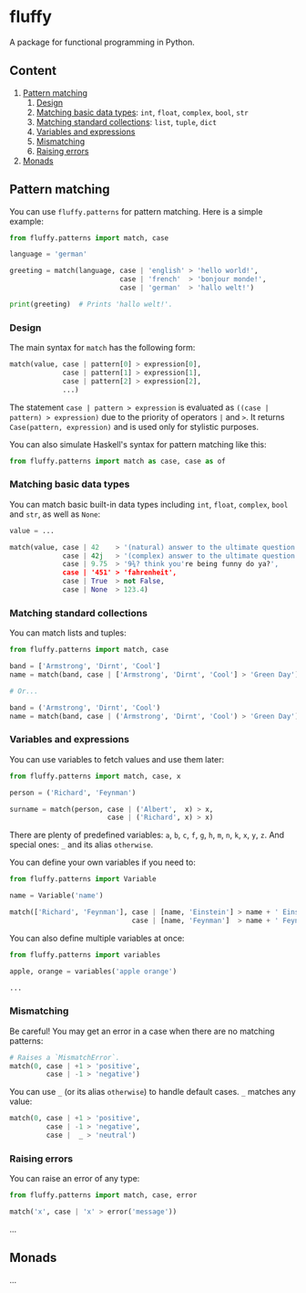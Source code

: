 # fluffy

A package for functional programming in Python.

## Content

1. [Pattern matching](#pattern-matching)
    1. [Design](#design)
    1. [Matching basic data types](#matching-basic-data-types): `int`, `float`, `complex`, `bool`, `str`
    1. [Matching standard collections](#matching-standard-collections): `list`, `tuple`, `dict`
    1. [Variables and expressions](#variables-and-expressions)
    1. [Mismatching](#mismatching)
    1. [Raising errors](#raising-errors)
1. [Monads](#monads)

## Pattern matching
You can use `fluffy.patterns` for pattern matching.
Here is a simple example:
``` python
from fluffy.patterns import match, case

language = 'german'

greeting = match(language, case | 'english' > 'hello world!',
                           case | 'french'  > 'bonjour monde!',
                           case | 'german'  > 'hallo welt!')

print(greeting)  # Prints 'hallo welt!'.
```

### Design
The main syntax for `match` has the following form:
``` python
match(value, case | pattern[0] > expression[0],
             case | pattern[1] > expression[1],
             case | pattern[2] > expression[2],
             ...)
```

The statement `case | pattern > expression` is evaluated as `((case | pattern) > expression)` due to the priority of operators `|` and `>`.
It returns `Case(pattern, expression)` and is used only for stylistic purposes.

You can also simulate Haskell's syntax for pattern matching like this:
``` python
from fluffy.patterns import match as case, case as of
```

### Matching basic data types
You can match basic built-in data types including `int`, `float`, `complex`, `bool` and `str`, as well as `None`:
``` python
value = ...

match(value, case | 42    > '(natural) answer to the ultimate question',
             case | 42j   > '(complex) answer to the ultimate question',
             case | 9.75  > '9¾? think you're being funny do ya?',
             case | '451' > 'fahrenheit',
             case | True  > not False,
             case | None  > 123.4)
```

### Matching standard collections
You can match lists and tuples:
``` python
from fluffy.patterns import match, case

band = ['Armstrong', 'Dirnt', 'Cool']
name = match(band, case | ['Armstrong', 'Dirnt', 'Cool'] > 'Green Day')

# Or...

band = ('Armstrong', 'Dirnt', 'Cool')
name = match(band, case | ('Armstrong', 'Dirnt', 'Cool') > 'Green Day')
```

### Variables and expressions
You can use variables to fetch values and use them later:

``` python
from fluffy.patterns import match, case, x

person = ('Richard', 'Feynman')

surname = match(person, case | ('Albert',  x) > x,
                        case | ('Richard', x) > x)
```

There are plenty of predefined variables: `a`, `b`, `c`, `f`, `g`, `h`, `m`, `n`, `k`, `x`, `y`, `z`.
And special ones: `_` and its alias `otherwise`.

You can define your own variables if you need to:
``` python
from fluffy.patterns import Variable

name = Variable('name')

match(['Richard', 'Feynman'], case | [name, 'Einstein'] > name + ' Einstein',
                              case | [name, 'Feynman']  > name + ' Feynman')
```

You can also define multiple variables at once:
``` python
from fluffy.patterns import variables

apple, orange = variables('apple orange')

...
```

### Mismatching
Be careful! You may get an error in a case when there are no matching patterns:
``` python
# Raises a `MismatchError`.
match(0, case | +1 > 'positive',
         case | -1 > 'negative')
```

You can use `_` (or its alias `otherwise`) to handle default cases.
`_` matches any value:
``` python
match(0, case | +1 > 'positive',
         case | -1 > 'negative',
         case |  _ > 'neutral')
```

### Raising errors
You can raise an error of any type:
``` python
from fluffy.patterns import match, case, error

match('x', case | 'x' > error('message'))
```

...

## Monads
...
